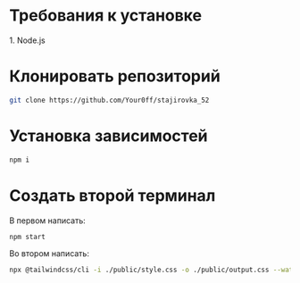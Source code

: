 <h1>Требования к установке</h1>
1. Node.js

<h1>Клонировать репозиторий</h1>

```bash
git clone https://github.com/Your0ff/stajirovka_52
```

<h1>Установка зависимостей</h1>

```bash 
npm i
```

<h1>Создать второй терминал</h1>
В первом написать:

```bash
npm start
```
Во втором написать:

```bash
npx @tailwindcss/cli -i ./public/style.css -o ./public/output.css --watch
```
